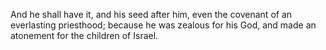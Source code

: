 And he shall have it, and his seed after him, even the covenant of an everlasting priesthood; because he was zealous for his God, and made an atonement for the children of Israel.

